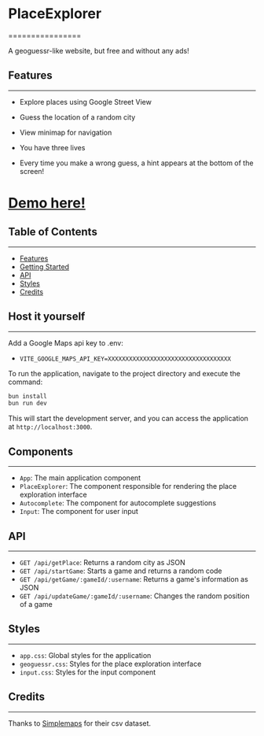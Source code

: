 

# PlaceExplorer
================

A geoguessr-like website, but free and without any ads!

## Features
--------

* Explore places using Google Street View
* Guess the location of a random city
* View minimap for navigation

* You have three lives
* Every time you make a wrong guess, a hint appears at the bottom of the screen!

# [Demo here!](https://placeexplorer.smart.is-a.dev/) 

## Table of Contents
-----------------

* [Features](#features)
* [Getting Started](#host-it-yourself)
* [API](#api)
* [Styles](#styles)
* [Credits](#credits)



## Host it yourself
---------------
Add a Google Maps api key to .env:

* `VITE_GOOGLE_MAPS_API_KEY=XXXXXXXXXXXXXXXXXXXXXXXXXXXXXXXXXXX`


To run the application, navigate to the project directory and execute the command:

```bash
bun install
bun run dev
```

This will start the development server, and you can access the application at `http://localhost:3000`.


## Components
------------

* `App`: The main application component
* `PlaceExplorer`: The component responsible for rendering the place exploration interface
* `Autocomplete`: The component for autocomplete suggestions
* `Input`: The component for user input

## API
----

* `GET /api/getPlace`: Returns a random city as JSON
* `GET /api/startGame`: Starts a game and returns a random code
* `GET /api/getGame/:gameId/:username`: Returns a game's information as JSON
* `GET /api/updateGame/:gameId/:username`: Changes the random position of a game

## Styles
------

* `app.css`: Global styles for the application
* `geoguessr.css`: Styles for the place exploration interface
* `input.css`: Styles for the input component


## Credits
-------

Thanks to [Simplemaps](https://simplemaps.com/data/world-cities) for their csv dataset.